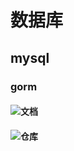# 数据库
## mysql
### gorm
#### ![文档](https://learnku.com/docs/gorm/v2)
#### ![仓库](https://github.com/go-gorm/gorm)


